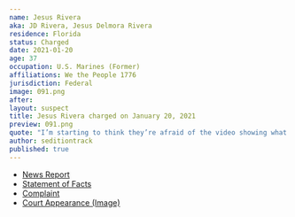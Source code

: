 ```yaml
---
name: Jesus Rivera
aka: JD Rivera, Jesus Delmora Rivera
residence: Florida
status: Charged
date: 2021-01-20
age: 37
occupation: U.S. Marines (Former)
affiliations: We the People 1776
jurisdiction: Federal
image: 091.png
after:
layout: suspect
title: Jesus Rivera charged on January 20, 2021
preview: 091.png
quote: "I’m starting to think they’re afraid of the video showing what really happened at the Capitol"
author: seditiontrack
published: true
---
```


- [News Report](https://www.pnj.com/story/news/2021/01/20/jesus-rivera-pensacola-man-arrested-capitol-siege-grew-agitated-over-summer/4235901001/)
- [Statement of Facts](https://www.justice.gov/opa/page/file/1357281/download)
- [Complaint](https://www.justice.gov/opa/page/file/1357276/download)
- [Court Appearance (Image)](https://www.gannett-cdn.com/presto/2021/01/20/PPEN/38e02794-b30f-426d-9a97-c6a344f5de7e-Jesus_D._Rivera-01.jpg)
